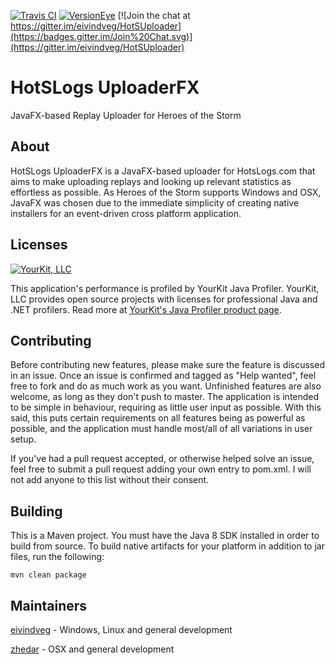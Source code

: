 [![Travis CI](http://travis-ci.org/eivindveg/HotSUploader.svg?branch=develop)](http://travis-ci.org/eivindveg/HotSUploader)
[![VersionEye](https://www.versioneye.com/user/projects/563d0ed44d415e001b000073/badge.svg?style=flat)](https://www.versioneye.com/user/projects/563d0ed44d415e001b000073)
[![Join the chat at https://gitter.im/eivindveg/HotSUploader](https://badges.gitter.im/Join%20Chat.svg)](https://gitter.im/eivindveg/HotSUploader)
# HotSLogs UploaderFX
JavaFX-based Replay Uploader for Heroes of the Storm

## About
HotSLogs UploaderFX is a JavaFX-based uploader for HotsLogs.com that aims to make uploading replays and looking up relevant statistics as effortless as possible. As Heroes of the Storm supports Windows and OSX, JavaFX was chosen due to the immediate simplicity of creating native installers for an event-driven cross platform application.

## Licenses
[![YourKit, LLC](https://www.yourkit.com/images/yklogo.png)](https://www.yourkit.com/)

This application's performance is profiled by YourKit Java Profiler. YourKit, LLC provides open source projects with licenses for professional Java and .NET profilers. Read more at [YourKit's Java Profiler product page](https://www.yourkit.com/features/).

## Contributing
Before contributing new features, please make sure the feature is discussed in an issue. Once an issue is confirmed and tagged as "Help wanted", feel free to fork and do as much work as you want. Unfinished features are also welcome, as long as they don't push to master. The application is intended to be simple in behaviour, requiring as little user input as possible. With this said, this puts certain requirements on all features being as powerful as possible, and the application must handle most/all of all variations in user setup.

If you've had a pull request accepted, or otherwise helped solve an issue, feel free to submit a pull request adding your own entry to pom.xml. I will not add anyone to this list without their consent.

## Building
This is a Maven project. You must have the Java 8 SDK installed in order to build from source. To build native artifacts for your platform in addition to jar files, run the following:

``mvn clean package``

## Maintainers
[eivindveg](/../../../../eivindveg) - Windows, Linux and general development

[zhedar](/../../../../../zhedar) - OSX and general development
